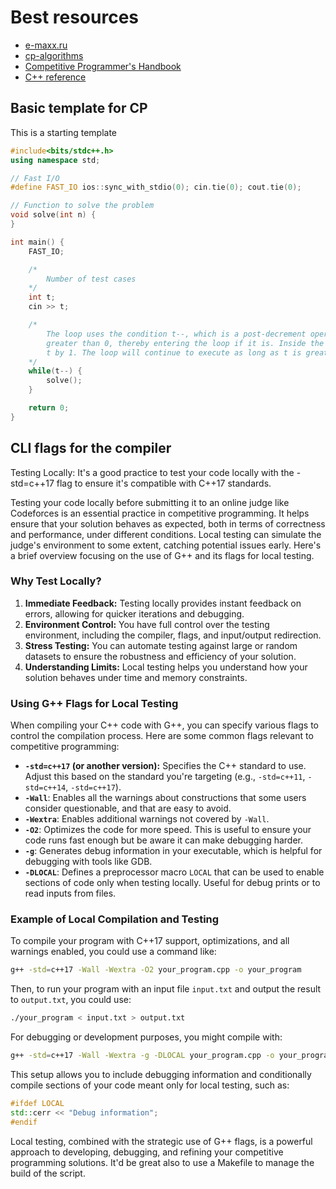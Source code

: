 # Best resources

- [e-maxx.ru](http://e-maxx.ru/index.php)
- [cp-algorithms](https://github.com/cp-algorithms/cp-algorithms)
- [Competitive Programmer's Handbook](https://cses.fi/book/book.pdf)
- [C++ reference](https://cplusplus.com/)

## Basic template for CP

This is a starting template

```c++
#include<bits/stdc++.h>
using namespace std;

// Fast I/O
#define FAST_IO ios::sync_with_stdio(0); cin.tie(0); cout.tie(0);

// Function to solve the problem
void solve(int n) {
}

int main() {
    FAST_IO;

    /*
        Number of test cases
    */
    int t;
    cin >> t;

    /*
        The loop uses the condition t--, which is a post-decrement operation. This means the loop checks t to see if it's 
        greater than 0, thereby entering the loop if it is. Inside the loop, after checking the condition, it decrements 
        t by 1. The loop will continue to execute as long as t is greater than 0. Like a countdown.
    */
    while(t--) {
        solve();
    }

    return 0;
}
```

## CLI flags for the compiler

Testing Locally: It's a good practice to test your code locally with the -std=c++17 flag to ensure it's compatible with C++17 standards.

Testing your code locally before submitting it to an online judge like Codeforces is an essential practice in competitive programming. It helps ensure that your solution behaves as expected, both in terms of correctness and performance, under different conditions. Local testing can simulate the judge's environment to some extent, catching potential issues early. Here's a brief overview focusing on the use of G++ and its flags for local testing.

### Why Test Locally?

1. **Immediate Feedback:** Testing locally provides instant feedback on errors, allowing for quicker iterations and debugging.
2. **Environment Control:** You have full control over the testing environment, including the compiler, flags, and input/output redirection.
3. **Stress Testing:** You can automate testing against large or random datasets to ensure the robustness and efficiency of your solution.
4. **Understanding Limits:** Local testing helps you understand how your solution behaves under time and memory constraints.

### Using G++ Flags for Local Testing

When compiling your C++ code with G++, you can specify various flags to control the compilation process. Here are some common flags relevant to competitive programming:

- **`-std=c++17` (or another version):** Specifies the C++ standard to use. Adjust this based on the standard you're targeting (e.g., `-std=c++11`, `-std=c++14`, `-std=c++17`).
- **`-Wall`**: Enables all the warnings about constructions that some users consider questionable, and that are easy to avoid.
- **`-Wextra`**: Enables additional warnings not covered by `-Wall`.
- **`-O2`**: Optimizes the code for more speed. This is useful to ensure your code runs fast enough but be aware it can make debugging harder.
- **`-g`**: Generates debug information in your executable, which is helpful for debugging with tools like GDB.
- **`-DLOCAL`**: Defines a preprocessor macro `LOCAL` that can be used to enable sections of code only when testing locally. Useful for debug prints or to read inputs from files.

### Example of Local Compilation and Testing

To compile your program with C++17 support, optimizations, and all warnings enabled, you could use a command like:

```sh
g++ -std=c++17 -Wall -Wextra -O2 your_program.cpp -o your_program
```

Then, to run your program with an input file `input.txt` and output the result to `output.txt`, you could use:

```sh
./your_program < input.txt > output.txt
```

For debugging or development purposes, you might compile with:

```sh
g++ -std=c++17 -Wall -Wextra -g -DLOCAL your_program.cpp -o your_program
```

This setup allows you to include debugging information and conditionally compile sections of your code meant only for local testing, such as:

```cpp
#ifdef LOCAL
std::cerr << "Debug information";
#endif
```

Local testing, combined with the strategic use of G++ flags, is a powerful approach to developing, debugging, and refining your competitive programming solutions. It'd be great also to use a Makefile to manage the build of the script.
